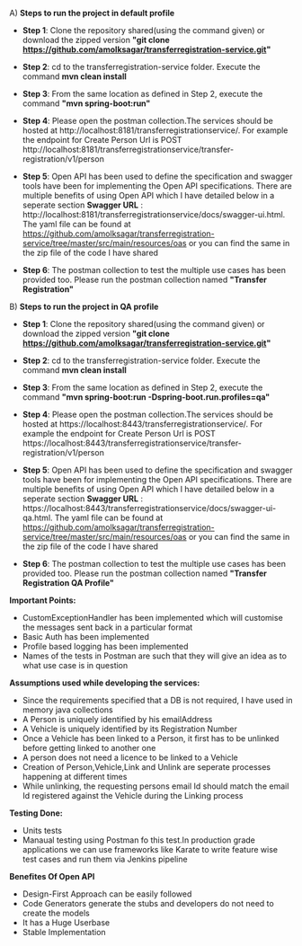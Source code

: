 A) **Steps to run the project in default profile**
- **Step 1**: Clone the repository shared(using the command given) or download the zipped version
**"git clone https://github.com/amolksagar/transferregistration-service.git"**

- **Step 2**:
         cd to the transferregistration-service folder.
         Execute the command
         **mvn clean install**
         
- **Step 3**:
         From the same location as defined in Step 2, execute the command **"mvn spring-boot:run"**
         
- **Step 4**:
          Please open the postman collection.The services should be hosted at http://localhost:8181/transferregistrationservice/. For example the endpoint for Create Person Url is POST http://localhost:8181/transferregistrationservice/transfer-registration/v1/person
          
- **Step 5**:
         Open API has been used to define the specification and swagger tools have been for implementing the Open API specifications. There are multiple benefits of using Open API which I have detailed below in a seperate section
         **Swagger URL** : http://localhost:8181/transferregistrationservice/docs/swagger-ui.html.
         The yaml file can be found at https://github.com/amolksagar/transferregistration-service/tree/master/src/main/resources/oas or you can find the same in the zip file of the code I have shared
- **Step 6**:
         The postman collection to test the multiple use cases has been provided too.
         Please run the postman collection named **"Transfer Registration"**


B) **Steps to run the project in QA profile**
- **Step 1**: Clone the repository shared(using the command given) or download the zipped version
**"git clone https://github.com/amolksagar/transferregistration-service.git"**

- **Step 2**:
         cd to the transferregistration-service folder.
         Execute the command
         **mvn clean install**
         
- **Step 3**:
         From the same location as defined in Step 2, execute the command **"mvn spring-boot:run -Dspring-boot.run.profiles=qa"**
         
- **Step 4**:
          Please open the postman collection.The services should be hosted at https://localhost:8443/transferregistrationservice/. For example the endpoint for Create Person Url is POST https://localhost:8443/transferregistrationservice/transfer-registration/v1/person
          
- **Step 5**:
         Open API has been used to define the specification and swagger tools have been for implementing the Open API specifications. There are multiple benefits of using Open API which I have detailed below in a seperate section
         **Swagger URL** : https://localhost:8443/transferregistrationservice/docs/swagger-ui-qa.html.
         The yaml file can be found at https://github.com/amolksagar/transferregistration-service/tree/master/src/main/resources/oas or you can find the same in the zip file of the code I have shared
- **Step 6**:
         The postman collection to test the multiple use cases has been provided too.
         Please run the postman collection named **"Transfer Registration QA Profile"**

**Important Points:**
- CustomExceptionHandler has been implemented which will customise the messages sent back in a particular format
- Basic Auth has been implemented
- Profile based logging has been implemented
- Names of the tests in Postman are such that they will give an idea as to what use case is in question

**Assumptions used while developing the services:**
- Since the requirements specified that a DB is not required, I have used in memory java collections
- A Person is uniquely identified by his emailAddress
- A Vehicle is uniquely identified by its Registration Number
- Once a Vehicle has been linked to a Person, it first has to be unlinked before getting linked to another one
- A person does not need a licence to be linked to a Vehicle
- Creation of Person,Vehicle,Link and Unlink are seperate processes happening at different times
- While unlinking, the requesting persons email Id should match the email Id registered against the Vehicle during the Linking process

**Testing Done:**
- Units tests
- Manaual testing using Postman fo this test.In production grade applications we can use frameworks like Karate to write feature wise test cases and run them via Jenkins pipeline

**Benefites Of Open API**
- Design-First Approach can be easily followed
- Code Generators generate the stubs and developers do not need to create the models
- It has a Huge Userbase
- Stable Implementation
